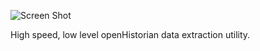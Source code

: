 ![Screen Shot](https://gridprotectionalliance.org/images/products/HistorianExtraction.png)

High speed, low level openHistorian data extraction utility.
